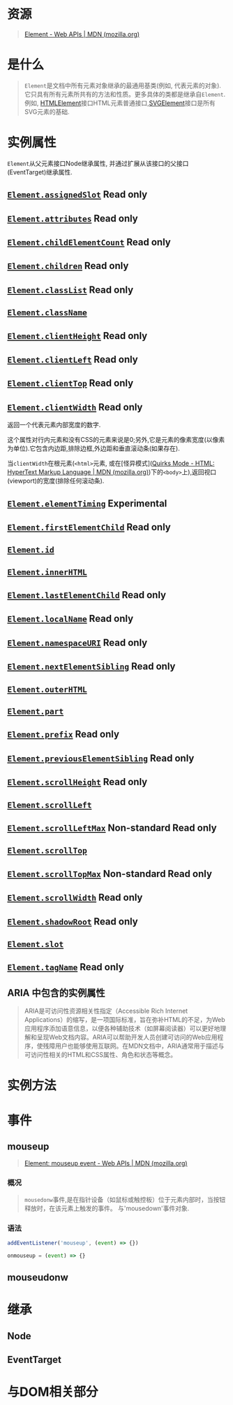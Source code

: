 
# 资源

> [Element - Web APIs | MDN (mozilla.org)](https://developer.mozilla.org/en-US/docs/Web/API/Element)


# 是什么
> `Element`是文档中所有元素对象继承的最通用基类(例如, 代表元素的对象).它只具有所有元素所共有的方法和性质。更多具体的类都是继承自`Element`.
> 例如, [HTMLElement](https://developer.mozilla.org/en-US/docs/Web/API/HTMLElement)接口HTML元素普通接口,[SVGElement](https://developer.mozilla.org/en-US/docs/Web/API/SVGElement)接口是所有SVG元素的基础.






# 实例属性
`Element`从父元素接口Node继承属性, 并通过扩展从该接口的父接口(EventTarget)继承属性.

## [`Element.assignedSlot`](https://developer.mozilla.org/en-US/docs/Web/API/Element/assignedSlot) Read only



## [`Element.attributes`](https://developer.mozilla.org/en-US/docs/Web/API/Element/attributes) Read only



## [`Element.childElementCount`](https://developer.mozilla.org/en-US/docs/Web/API/Element/childElementCount) Read only



## [`Element.children`](https://developer.mozilla.org/en-US/docs/Web/API/Element/children) Read only


## [`Element.classList`](https://developer.mozilla.org/en-US/docs/Web/API/Element/classList) Read only



## [`Element.className`](https://developer.mozilla.org/en-US/docs/Web/API/Element/className)


## [`Element.clientHeight`](https://developer.mozilla.org/en-US/docs/Web/API/Element/clientHeight) Read only




## [`Element.clientLeft`](https://developer.mozilla.org/en-US/docs/Web/API/Element/clientLeft) Read only


## [`Element.clientTop`](https://developer.mozilla.org/en-US/docs/Web/API/Element/clientTop) Read only


## [`Element.clientWidth`](https://developer.mozilla.org/en-US/docs/Web/API/Element/clientWidth) Read only

返回一个代表元素内部宽度的数字.

这个属性对行内元素和没有CSS的元素来说是0;另外,它是元素的像素宽度(以像素为单位).它包含内边距,排除边框,外边距和垂直滚动条(如果存在).

当`clientWidth`在根元素(`<html>`元素, 或在[怪异模式]([Quirks Mode - HTML: HyperText Markup Language | MDN (mozilla.org)](https://developer.mozilla.org/en-US/docs/Web/HTML/Quirks_Mode_and_Standards_Mode))下的`<body>`上),返回视口(viewport)的宽度(排除任何滚动条). 






## [`Element.elementTiming`](https://developer.mozilla.org/en-US/docs/Web/API/Element/elementTiming) Experimental



## [`Element.firstElementChild`](https://developer.mozilla.org/en-US/docs/Web/API/Element/firstElementChild) Read only



## [`Element.id`](https://developer.mozilla.org/en-US/docs/Web/API/Element/id)


## [`Element.innerHTML`](https://developer.mozilla.org/en-US/docs/Web/API/Element/innerHTML)



## [`Element.lastElementChild`](https://developer.mozilla.org/en-US/docs/Web/API/Element/lastElementChild) Read only



## [`Element.localName`](https://developer.mozilla.org/en-US/docs/Web/API/Element/localName) Read only


## [`Element.namespaceURI`](https://developer.mozilla.org/en-US/docs/Web/API/Element/namespaceURI) Read only



## [`Element.nextElementSibling`](https://developer.mozilla.org/en-US/docs/Web/API/Element/nextElementSibling) Read only



## [`Element.outerHTML`](https://developer.mozilla.org/en-US/docs/Web/API/Element/outerHTML)



## [`Element.part`](https://developer.mozilla.org/en-US/docs/Web/API/Element/part)



## [`Element.prefix`](https://developer.mozilla.org/en-US/docs/Web/API/Element/prefix) Read only



## [`Element.previousElementSibling`](https://developer.mozilla.org/en-US/docs/Web/API/Element/previousElementSibling) Read only




## [`Element.scrollHeight`](https://developer.mozilla.org/en-US/docs/Web/API/Element/scrollHeight) Read only




## [`Element.scrollLeft`](https://developer.mozilla.org/en-US/docs/Web/API/Element/scrollLeft)




## [`Element.scrollLeftMax`](https://developer.mozilla.org/en-US/docs/Web/API/Element/scrollLeftMax) Non-standard Read only




## [`Element.scrollTop`](https://developer.mozilla.org/en-US/docs/Web/API/Element/scrollTop)




## [`Element.scrollTopMax`](https://developer.mozilla.org/en-US/docs/Web/API/Element/scrollTopMax) Non-standard Read only



## [`Element.scrollWidth`](https://developer.mozilla.org/en-US/docs/Web/API/Element/scrollWidth) Read only





## [`Element.shadowRoot`](https://developer.mozilla.org/en-US/docs/Web/API/Element/shadowRoot) Read only




## [`Element.slot`](https://developer.mozilla.org/en-US/docs/Web/API/Element/slot)



## [`Element.tagName`](https://developer.mozilla.org/en-US/docs/Web/API/Element/tagName) Read only


## ARIA 中包含的实例属性

> ARIA是可访问性资源相关性指定（Accessible Rich Internet Applications）的缩写，是一项国际标准，旨在弥补HTML的不足，为Web应用程序添加语意信息，以便各种辅助技术（如屏幕阅读器）可以更好地理解和呈现Web文档内容。ARIA可以帮助开发人员创建可访问的Web应用程序，使残障用户也能够使用互联网。在MDN文档中，ARIA通常用于描述与可访问性相关的HTML和CSS属性、角色和状态等概念。









# 实例方法




# 事件

## mouseup
> [Element: mouseup event - Web APIs | MDN (mozilla.org)](https://developer.mozilla.org/en-US/docs/Web/API/Element/mouseup_event)

### 概况
>`mousedonw`事件,是在指针设备（如鼠标或触控板）位于元素内部时，当按钮释放时，在该元素上触发的事件。
>与'mousedown'事件对象.

### 语法

```js
addEventListener('mouseup', (event) => {})

onmouseup = (event) => {}
```


## mouseudonw




# 继承
## Node


## EventTarget





# 与DOM相关部分